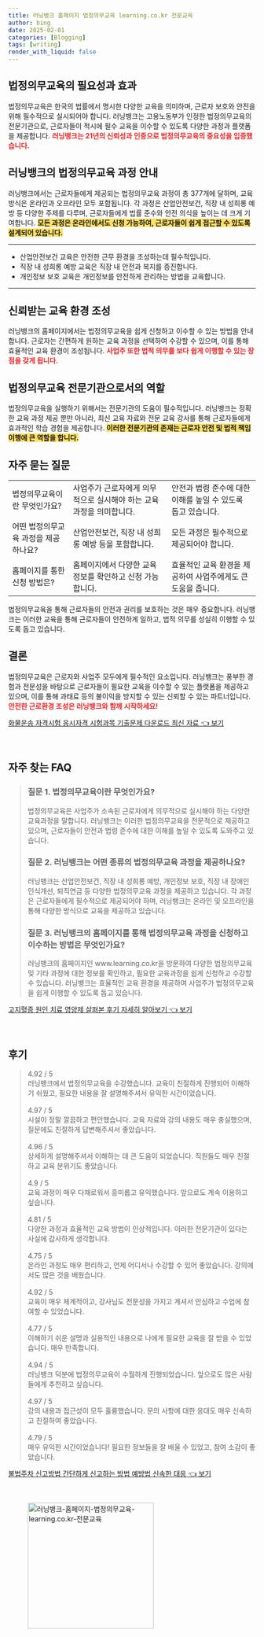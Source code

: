 ```yaml
---
title: 러닝뱅크 홈페이지 법정의무교육 learning.co.kr 전문교육
author: bing
date: 2025-02-01
categories: [Blogging]
tags: [writing]
render_with_liquid: false
---
```



<h2 id="법정의무교육_소개">법정의무교육의 필요성과 효과</h2>

<p>법정의무교육은 한국의 법률에서 명시한 다양한 교육을 의미하며, 근로자 보호와 안전을 위해 필수적으로 실시되어야 합니다. 러닝뱅크는 고용노동부가 인정한 법정의무교육의 전문기관으로, 근로자들이 적시에 필수 교육을 이수할 수 있도록 다양한 과정과 플랫폼을 제공합니다. <b><span style="color: #ee2323;">러닝뱅크는 21년의 신뢰성과 인증으로 법정의무교육의 중요성을 입증했습니다.</span></b></p>

<h2 id="러닝뱅크_과정안내">러닝뱅크의 법정의무교육 과정 안내</h2>

<p>러닝뱅크에서는 근로자들에게 제공되는 법정의무교육 과정이 총 377개에 달하며, 교육 방식은 온라인과 오프라인 모두 포함됩니다. 각 과정은 산업안전보건, 직장 내 성희롱 예방 등 다양한 주제를 다루며, 근로자들에게 법률 준수와 안전 의식을 높이는 데 크게 기여합니다. <b><span style="background-color: #ffe066;">모든 과정은 온라인에서도 신청 가능하여, 근로자들이 쉽게 접근할 수 있도록 설계되어 있습니다.</span></b></p>

<hr />

<ul>
    <li>산업안전보건 교육은 안전한 근무 환경을 조성하는데 필수적입니다.</li>
    <li>직장 내 성희롱 예방 교육은 직장 내 안전과 복지를 증진합니다.</li>
    <li>개인정보 보호 교육은 개인정보를 안전하게 관리하는 방법을 교육합니다.</li>
</ul>

<hr />

<h2 id="신뢰받는_교육환경">신뢰받는 교육 환경 조성</h2>

<p>러닝뱅크의 홈페이지에서는 법정의무교육을 쉽게 신청하고 이수할 수 있는 방법을 안내합니다. 근로자는 간편하게 원하는 교육 과정을 선택하여 수강할 수 있으며, 이를 통해 효율적인 교육 환경이 조성됩니다. <b><span style="color: #ee2323;">사업주 또한 법적 의무를 보다 쉽게 이행할 수 있는 장점을 갖게 됩니다.</span></b></p>

<h2 id="전문기관의_역할">법정의무교육 전문기관으로서의 역할</h2>

<p>법정의무교육을 실행하기 위해서는 전문기관의 도움이 필수적입니다. 러닝뱅크는 정확한 교육 과정 제공 뿐만 아니라, 최신 교육 자료와 전문 교육 강사를 통해 근로자들에게 효과적인 학습 경험을 제공합니다. <b><span style="background-color: #ffe066;">이러한 전문기관의 존재는 근로자 안전 및 법적 책임 이행에 큰 역할을 합니다.</span></b></p>

<h2 id="자주_묻는_질문">자주 묻는 질문</h2>

<table>
    <tr>
        <td>법정의무교육이란 무엇인가요?</td>
        <td>사업주가 근로자에게 의무적으로 실시해야 하는 교육 과정을 의미합니다.</td>
        <td>안전과 법령 준수에 대한 이해를 높일 수 있도록 돕고 있습니다.</td>
    </tr>
    <tr>
        <td>어떤 법정의무교육 과정을 제공하나요?</td>
        <td>산업안전보건, 직장 내 성희롱 예방 등을 포함합니다.</td>
        <td>모든 과정은 필수적으로 제공되어야 합니다.</td>
    </tr>
    <tr>
        <td>홈페이지를 통한 신청 방법은?</td>
        <td>홈페이지에서 다양한 교육 정보를 확인하고 신청 가능합니다.</td>
        <td>효율적인 교육 환경을 제공하여 사업주에게도 큰 도움을 줍니다.</td>
    </tr>
</table>

<p>법정의무교육을 통해 근로자들의 안전과 권리를 보호하는 것은 매우 중요합니다. 러닝뱅크는 이러한 교육을 통해 근로자들이 안전하게 일하고, 법적 의무를 성실히 이행할 수 있도록 돕고 있습니다.</p>

<h2 id="결론">결론</h2>

<p>법정의무교육은 근로자와 사업주 모두에게 필수적인 요소입니다. 러닝뱅크는 풍부한 경험과 전문성을 바탕으로 근로자들이 필요한 교육을 이수할 수 있는 플랫폼을 제공하고 있으며, 이를 통해 과태료 등의 불이익을 방지할 수 있는 신뢰할 수 있는 파트너입니다. <b><span style="color: #ee2323;">안전한 근로환경 조성은 러닝뱅크와 함께 시작하세요!</span></b></p>


<p><a class="click-button" title="화물운송 자격시험 응시자격 시험과목 기출문제 다운로드 최신 자료" href="https://24nara.github.io/posts/%ED%99%94%EB%AC%BC%EC%9A%B4%EC%86%A1-%EC%9E%90%EA%B2%A9%EC%8B%9C%ED%97%98-%EC%9D%91%EC%8B%9C%EC%9E%90%EA%B2%A9-%EC%8B%9C%ED%97%98%EA%B3%BC%EB%AA%A9-%EA%B8%B0%EC%B6%9C%EB%AC%B8%EC%A0%9C-%EB%8B%A4%EC%9A%B4%EB%A1%9C%EB%93%9C-%EC%B5%9C%EC%8B%A0-%EC%9E%90%EB%A3%8C/" rel="dofollow">화물운송 자격시험 응시자격 시험과목 기출문제 다운로드 최신 자료 👈 보기</a></p><br>
<h2 id='자주_찾는_FAQ'>자주 찾는 FAQ</h2>
<div itemscope="" itemtype="https://schema.org/FAQPage"> 
<blockquote> 
<div itemscope="" itemprop="mainEntity" itemtype="https://schema.org/Question"> 
<h3 itemprop="name">질문 1. 법정의무교육이란 무엇인가요?</h3> 
<div itemscope="" itemprop="acceptedAnswer" itemtype="https://schema.org/Answer"> 
<span itemprop="text"> 
<p>법정의무교육은 사업주가 소속된 근로자에게 의무적으로 실시해야 하는 다양한 교육과정을 말합니다. 러닝뱅크는 이러한 법정의무교육을 전문적으로 제공하고 있으며, 근로자들이 안전과 법령 준수에 대한 이해를 높일 수 있도록 도와주고 있습니다.</p> 
</span> 
</div> 
</div> 

<div itemscope="" itemprop="mainEntity" itemtype="https://schema.org/Question"> 
<h3 itemprop="name">질문 2. 러닝뱅크는 어떤 종류의 법정의무교육 과정을 제공하나요?</h3> 
<div itemscope="" itemprop="acceptedAnswer" itemtype="https://schema.org/Answer"> 
<span itemprop="text"> 
<p>러닝뱅크는 산업안전보건, 직장 내 성희롱 예방, 개인정보 보호, 직장 내 장애인 인식개선, 퇴직연금 등 다양한 법정의무교육 과정을 제공하고 있습니다. 각 과정은 근로자들에게 필수적으로 제공되어야 하며, 러닝뱅크는 온라인 및 오프라인을 통해 다양한 방식으로 교육을 제공하고 있습니다.</p> 
</span> 
</div> 
</div> 

<div itemscope="" itemprop="mainEntity" itemtype="https://schema.org/Question"> 
<h3 itemprop="name">질문 3. 러닝뱅크의 홈페이지를 통해 법정의무교육 과정을 신청하고 이수하는 방법은 무엇인가요?</h3> 
<div itemscope="" itemprop="acceptedAnswer" itemtype="https://schema.org/Answer"> 
<span itemprop="text"> 
<p>러닝뱅크의 홈페이지인 www.learning.co.kr을 방문하여 다양한 법정의무교육 및 기타 과정에 대한 정보를 확인하고, 필요한 교육과정을 쉽게 신청하고 수강할 수 있습니다. 러닝뱅크는 효율적인 교육 환경을 제공하여 사업주가 법정의무교육을 쉽게 이행할 수 있도록 돕고 있습니다.</p> 
</span> 
</div> 
</div> 
</blockquote> 
</div>
<p><a class="click-button" title="고지혈증 원인 치료 영양제 살펴본 후기 자세히 알아보기" href="https://24nara.github.io/posts/%EA%B3%A0%EC%A7%80%ED%98%88%EC%A6%9D-%EC%9B%90%EC%9D%B8-%EC%B9%98%EB%A3%8C-%EC%98%81%EC%96%91%EC%A0%9C-%EC%82%B4%ED%8E%B4%EB%B3%B8-%ED%9B%84%EA%B8%B0-%EC%9E%90%EC%84%B8%ED%9E%88-%EC%95%8C%EC%95%84%EB%B3%B4%EA%B8%B0/" rel="dofollow">고지혈증 원인 치료 영양제 살펴본 후기 자세히 알아보기 👈 보기</a></p><br>
<h2 id='후기'>후기</h2>
<div itemscope itemtype="https://schema.org/Product">
  <blockquote>
  <div itemprop="review" itemscope itemtype="https://schema.org/Review">
      <div itemprop="reviewRating" itemscope itemtype="https://schema.org/Rating"> <span itemprop="ratingValue">4.92</span> / <span itemprop="bestRating">5</span> </div>
      <span itemprop="reviewBody">러닝뱅크에서 법정의무교육을 수강했습니다. 교육이 친절하게 진행되어 이해하기 쉬웠고, 필요한 내용을 잘 설명해주셔서 유익한 시간이었습니다.</span>
  </div>
  <br>
  <div itemprop="review" itemscope itemtype="https://schema.org/Review">
      <div itemprop="reviewRating" itemscope itemtype="https://schema.org/Rating"> <span itemprop="ratingValue">4.97</span> / <span itemprop="bestRating">5</span> </div>
      <span itemprop="reviewBody">시설이 정말 깔끔하고 편안했습니다. 교육 자료와 강의 내용도 매우 충실했으며, 질문에도 친절하게 답변해주셔서 좋았습니다.</span>
  </div>
  <br>
  <div itemprop="review" itemscope itemtype="https://schema.org/Review">
      <div itemprop="reviewRating" itemscope itemtype="https://schema.org/Rating"> <span itemprop="ratingValue">4.96</span> / <span itemprop="bestRating">5</span> </div>
      <span itemprop="reviewBody">상세하게 설명해주셔서 이해하는 데 큰 도움이 되었습니다. 직원들도 매우 친절하고 교육 분위기도 좋았습니다.</span>
  </div>
  <br>
  <div itemprop="review" itemscope itemtype="https://schema.org/Review">
      <div itemprop="reviewRating" itemscope itemtype="https://schema.org/Rating"> <span itemprop="ratingValue">4.9</span> / <span itemprop="bestRating">5</span> </div>
      <span itemprop="reviewBody">교육 과정이 매우 다채로워서 흥미롭고 유익했습니다. 앞으로도 계속 이용하고 싶습니다.</span>
  </div>
  <br>
  <div itemprop="review" itemscope itemtype="https://schema.org/Review">
      <div itemprop="reviewRating" itemscope itemtype="https://schema.org/Rating"> <span itemprop="ratingValue">4.81</span> / <span itemprop="bestRating">5</span> </div>
      <span itemprop="reviewBody">다양한 과정과 효율적인 교육 방법이 인상적입니다. 이러한 전문기관이 있다는 사실에 감사하게 생각합니다.</span>
  </div>
  <br>
  <div itemprop="review" itemscope itemtype="https://schema.org/Review">
      <div itemprop="reviewRating" itemscope itemtype="https://schema.org/Rating"> <span itemprop="ratingValue">4.75</span> / <span itemprop="bestRating">5</span> </div>
      <span itemprop="reviewBody">온라인 과정도 매우 편리하고, 언제 어디서나 수강할 수 있어 좋았습니다. 강의에서도 많은 것을 배웠습니다.</span>
  </div>
  <br>
  <div itemprop="review" itemscope itemtype="https://schema.org/Review">
      <div itemprop="reviewRating" itemscope itemtype="https://schema.org/Rating"> <span itemprop="ratingValue">4.92</span> / <span itemprop="bestRating">5</span> </div>
      <span itemprop="reviewBody">교육이 매우 체계적이고, 강사님도 전문성을 가지고 계셔서 안심하고 수업에 참여할 수 있었습니다.</span>
  </div>
  <br>
  <div itemprop="review" itemscope itemtype="https://schema.org/Review">
      <div itemprop="reviewRating" itemscope itemtype="https://schema.org/Rating"> <span itemprop="ratingValue">4.77</span> / <span itemprop="bestRating">5</span> </div>
      <span itemprop="reviewBody">이해하기 쉬운 설명과 실용적인 내용으로 나에게 필요한 교육을 잘 받을 수 있었습니다. 매우 만족합니다.</span>
  </div>
  <br>
  <div itemprop="review" itemscope itemtype="https://schema.org/Review">
      <div itemprop="reviewRating" itemscope itemtype="https://schema.org/Rating"> <span itemprop="ratingValue">4.94</span> / <span itemprop="bestRating">5</span> </div>
      <span itemprop="reviewBody">러닝뱅크 덕분에 법정의무교육이 수월하게 진행되었습니다. 앞으로도 많은 사람들에게 추천하고 싶습니다.</span>
  </div>
  <br>
  <div itemprop="review" itemscope itemtype="https://schema.org/Review">
      <div itemprop="reviewRating" itemscope itemtype="https://schema.org/Rating"> <span itemprop="ratingValue">4.97</span> / <span itemprop="bestRating">5</span> </div>
      <span itemprop="reviewBody">강의 내용과 접근성이 모두 훌륭했습니다. 문의 사항에 대한 응대도 매우 신속하고 친절하여 좋았습니다.</span>
  </div>
  <br>
  <div itemprop="review" itemscope itemtype="https://schema.org/Review">
      <div itemprop="reviewRating" itemscope itemtype="https://schema.org/Rating"> <span itemprop="ratingValue">4.79</span> / <span itemprop="bestRating">5</span> </div>
      <span itemprop="reviewBody">매우 유익한 시간이었습니다! 필요한 정보들을 잘 배울 수 있었고, 참여 소감이 좋았습니다.</span>
  </div>
  </blockquote>
</div>
<p><a class="click-button" title="불법주차 신고방법 간단하게 신고하는 방법 예방법 신속한 대응" href="https://24nara.github.io/posts/%EB%B6%88%EB%B2%95%EC%A3%BC%EC%B0%A8-%EC%8B%A0%EA%B3%A0%EB%B0%A9%EB%B2%95-%EA%B0%84%EB%8B%A8%ED%95%98%EA%B2%8C-%EC%8B%A0%EA%B3%A0%ED%95%98%EB%8A%94-%EB%B0%A9%EB%B2%95-%EC%98%88%EB%B0%A9%EB%B2%95-%EC%8B%A0%EC%86%8D%ED%95%9C-%EB%8C%80%EC%9D%91/" rel="dofollow">불법주차 신고방법 간단하게 신고하는 방법 예방법 신속한 대응 👈 보기</a></p><br>
<figure class="image"><img src="https://24nara.github.io/assets/img/thumbnail/러닝뱅크-홈페이지-법정의무교육-learning.co.kr-전문교육.webp" alt="러닝뱅크-홈페이지-법정의무교육-learning.co.kr-전문교육" width="256" height="256"></figure>